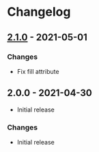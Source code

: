# Changelog

## [2.1.0] - 2021-05-01

### Changes

- Fix fill attribute

## 2.0.0 - 2021-04-30

- Initial release

### Changes

- Initial release

[unreleased]: https://github.com/shamilovtim/cordova-plugin-happitech/compare/v2.1.0...master
[2.1.0]: https://github.com/shamilovtim/cordova-plugin-happitech/compare/v2.0.0...v2.1.0
